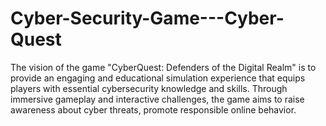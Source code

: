# Cyber-Security-Game---Cyber-Quest
The vision of the game "CyberQuest: Defenders of the Digital Realm" is to provide an engaging and educational simulation experience that equips players with essential cybersecurity knowledge and skills. Through immersive gameplay and interactive challenges, the game aims to raise awareness about cyber threats, promote responsible online behavior.
